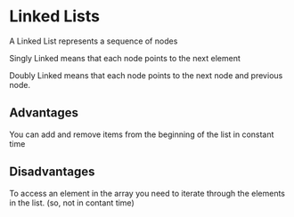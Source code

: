 # Linked Lists

A Linked List represents a sequence of nodes

Singly Linked means that each node points to the next element

Doubly Linked means that each node points to the next node and previous node.

## Advantages

You can add and remove items from the beginning of the list in constant time

## Disadvantages
To access an element in the array you need to iterate through the elements in
the list. (so, not in contant time)

